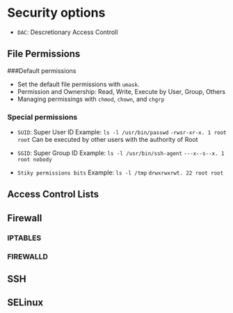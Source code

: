 # Security options
- `DAC`: Descretionary Access Controll
 
## File Permissions
###Default permissions
- Set the default file permissions with `umask`. 
- Permission and Ownership: Read, Write, Execute by User, Group, Others
- Managing permissings with `chmod`, `chown`, and `chgrp`

### Special permissions
- `SUID`: Super User ID
Example: `ls -l /usr/bin/passwd`
`-rwsr-xr-x. 1 root root` Can be executed by other users with the authority of Root

- `SGID`: Super Group ID
Example: `ls -l /usr/bin/ssh-agent`
`---x--s--x. 1 root nobody`

- `Stiky permissions bits`
Example: `ls -l /tmp`
`drwxrwxrwt. 22 root root`  

## Access Control Lists

## Firewall
### IPTABLES

### FIREWALLD

## SSH

## SELinux
